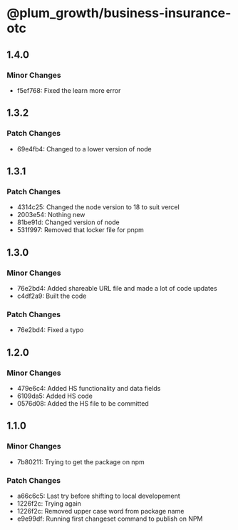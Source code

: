 # @plum_growth/business-insurance-otc

## 1.4.0

### Minor Changes

- f5ef768: Fixed the learn more error

## 1.3.2

### Patch Changes

- 69e4fb4: Changed to a lower version of node

## 1.3.1

### Patch Changes

- 4314c25: Changed the node version to 18 to suit vercel
- 2003e54: Nothing new
- 81be91d: Changed version of node
- 531f997: Removed that locker file for pnpm

## 1.3.0

### Minor Changes

- 76e2bd4: Added shareable URL file and made a lot of code updates
- c4df2a9: Built the code

### Patch Changes

- 76e2bd4: Fixed a typo

## 1.2.0

### Minor Changes

- 479e6c4: Added HS functionality and data fields
- 6109da5: Added HS code
- 0576d08: Added the HS file to be committed

## 1.1.0

### Minor Changes

- 7b80211: Trying to get the package on npm

### Patch Changes

- a66c6c5: Last try before shifting to local developement
- 1226f2c: Trying again
- 1226f2c: Removed upper case word from package name
- e9e99df: Running first changeset command to publish on NPM
